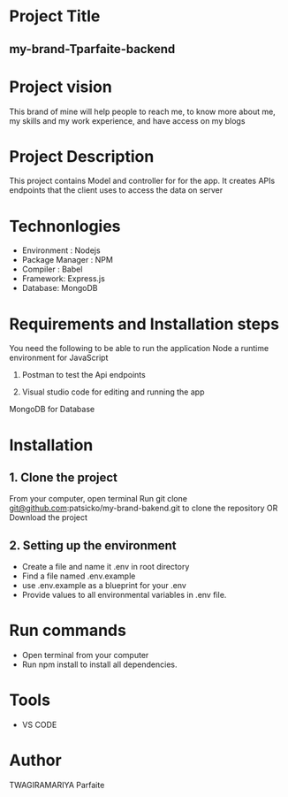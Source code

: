 # Project Title
## my-brand-Tparfaite-backend
# Project vision
This brand of mine will help people to reach me, to know more about me, my skills and my work experience, and have access on my blogs
# Project Description
 This project contains Model and controller for for the app. It creates APIs endpoints that the client uses to access the data on server
# Technonlogies
- Environment : Nodejs
- Package Manager : NPM
- Compiler : Babel
- Framework: Express.js
- Database: MongoDB

# Requirements and Installation steps

You need the following to be able to run the application
Node a runtime environment for JavaScript

1. Postman to test the Api endpoints

2. Visual studio code for editing and running the app

MongoDB for Database

# Installation
## 1. Clone the project
From your computer, open terminal
Run git clone git@github.com:patsicko/my-brand-bakend.git to clone the repository OR Download the project
## 2. Setting up the environment
- Create a file and name it .env in root directory
- Find a file named .env.example
- use .env.example as a blueprint for your .env
- Provide values to all environmental variables in .env file.
# Run commands
- Open terminal from your computer
- Run npm install to install all dependencies.

# Tools
- VS CODE
# Author
TWAGIRAMARIYA Parfaite

